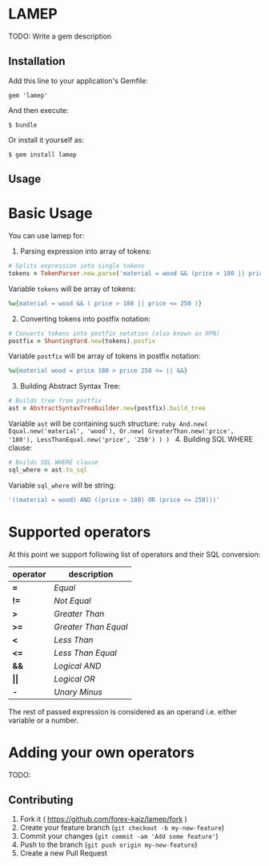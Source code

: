 # LAMEP

TODO: Write a gem description

## Installation

Add this line to your application's Gemfile:

    gem 'lamep'

And then execute:

    $ bundle

Or install it yourself as:

    $ gem install lamep

## Usage

# Basic Usage

You can use lamep for:

1. Parsing expression into array of tokens:

  ```ruby
  # Splits expression into single tokens
  tokens = TokenParser.new.parse('material = wood && (price > 180 || price <= 250)')
  ```
  Variable `tokens` will be array of tokens:
   ```ruby
  %w{material = wood && ( price > 180 || price <= 250 )}
  ```

2. Converting tokens into postfix notation:

  ```ruby
  # Converts tokens into postfix notation (also known as RPN)
  postfix = ShuntingYard.new(tokens).posfix
  ```
  Variable `postfix` will be array of tokens in postfix notation:
  ```ruby
  %w{material wood = price 180 > price 250 <= || &&}
   ```

3. Building Abstract Syntax Tree:

  ```ruby
  # Builds tree from postfix
  ast = AbstractSyntaxTreeBuilder.new(postfix).build_tree
  ```
  Variable `ast` will be containing such structure:
    ```ruby
  And.new(
    Equal.new('material', 'wood'),
    Or.new(
      GreaterThan.new('price', '180'),
      LessThanEqual.new('price', '250')
    )
  )
	 ```
4. Building SQL WHERE clause:

  ```ruby
  # Builds SQL WHERE clause
  sql_where = ast.to_sql
  ```
  Variable `sql_where` will be string:
  ```ruby
  '((material = wood) AND ((price > 180) OR (price <= 250)))'
  ```

# Supported operators

At this point we support following list of operators and their SQL conversion:

operator | description
---------|--------------
**=**    | *Equal*
**!=**   | *Not Equal*
**>**    | *Greater Than*
**>=**   | *Greater Than Equal*
**<**    | *Less Than*
**<=**   | *Less Than Equal*
**&&**   | *Logical AND*
**\|\|**   | *Logical OR*
**-**  | *Unary Minus*

The rest of passed expression is considered as an operand i.e. either variable or a number.

# Adding your own operators
TODO:


## Contributing

1. Fork it ( https://github.com/forex-kaiz/lamep/fork )
2. Create your feature branch (`git checkout -b my-new-feature`)
3. Commit your changes (`git commit -am 'Add some feature'`)
4. Push to the branch (`git push origin my-new-feature`)
5. Create a new Pull Request
